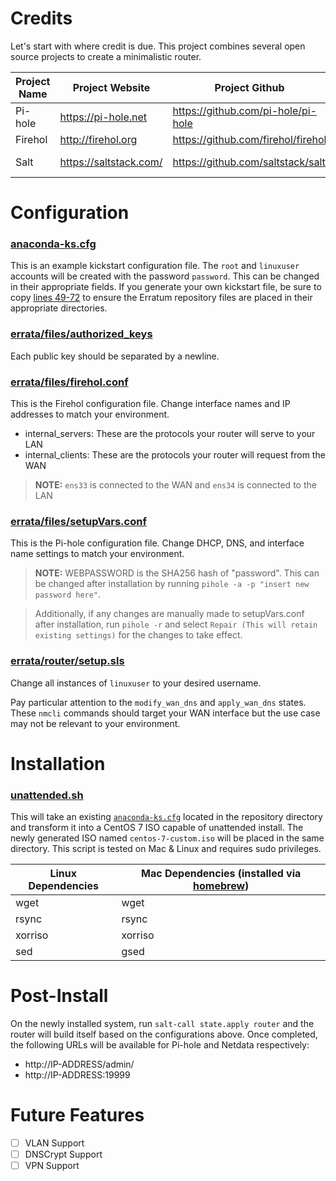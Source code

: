 # Credits
Let's start with where credit is due. This project combines several open source projects
to create a minimalistic router.

Project Name | Project Website | Project Github | Project Function
--- | --- | --- | ---
Pi-hole | https://pi-hole.net | https://github.com/pi-hole/pi-hole | DNS + DHCP + Adblocker
Firehol | http://firehol.org | https://github.com/firehol/firehol | Firewall
Salt | https://saltstack.com/ | https://github.com/saltstack/salt | Configuration Management

# Configuration
### [anaconda-ks.cfg](anaconda-ks.cfg)
This is an example kickstart configuration file. The `root` and `linuxuser` accounts
will be created with the password `password`. This can be changed in their appropriate fields.
If you generate your own kickstart file, be sure to copy [lines 49-72](anaconda-ks.cfg#L49-L72) 
to ensure the Erratum repository files are placed in their appropriate directories.


### [errata/files/authorized_keys](errata/files/authorized_keys)
Each public key should be separated by a newline.

### [errata/files/firehol.conf](errata/files/firehol.conf)
This is the Firehol configuration file. Change interface names and IP addresses to match your environment.

* internal_servers: These are the protocols your router will serve to your LAN
* internal_clients: These are the protocols your router will request from the WAN
> **NOTE:** `ens33` is connected to the WAN and `ens34` is connected to the LAN

### [errata/files/setupVars.conf](errata/files/setupVars.conf)
This is the Pi-hole configuration file. Change DHCP, DNS, and interface name settings to match your environment.
> **NOTE:** WEBPASSWORD is the SHA256 hash of "password".
This can be changed after installation by running `pihole -a -p "insert new password here"`.

>Additionally, if any changes are manually made to setupVars.conf after installation, run `pihole -r`
and select `Repair (This will retain existing settings)` for the changes to take effect.

### [errata/router/setup.sls](errata/router/setup.sls)
Change all instances of `linuxuser` to your desired username.

Pay particular attention to the `modify_wan_dns` and `apply_wan_dns` states.
These `nmcli` commands should target your WAN interface but the use case may not be relevant to your environment.

# Installation
### [unattended.sh](unattended.sh)
This will take an existing [`anaconda-ks.cfg`](anaconda-ks.cfg) located in the repository directory and transform it into a
CentOS 7 ISO capable of unattended install. The newly generated ISO named `centos-7-custom.iso` will be placed
in the same directory. This script is tested on Mac & Linux and requires sudo privileges.

Linux Dependencies | Mac Dependencies (installed via [homebrew](https://brew.sh/))
--- | ---
wget | wget
rsync | rsync
xorriso | xorriso
sed  | gsed


# Post-Install
On the newly installed system, run `salt-call state.apply router` and the router will build itself based on the
configurations above. Once completed, the following URLs will be available for Pi-hole and Netdata respectively:

* http://IP-ADDRESS/admin/
* http://IP-ADDRESS:19999

# Future Features 
* [ ] VLAN Support
* [ ] DNSCrypt Support
* [ ] VPN Support
